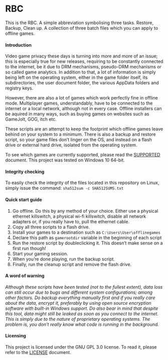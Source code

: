 RBC
===

This is the RBC. A simple abbreviation symbolising three tasks. Restore,
Backup, Clean up. A collection of three batch files which you can apply to
offline games.

#### Introduction

Video game privacy these days is turning into more and more of an issue; this
is especially true for new releases, requiring to be constantly connected to
the internet, be it due to DRM mechanisms, pseudo-DRM mechanisms or so called
game analytics. In addition to that, a lot of information is simply being left
on the operating system, either in the game folder itself, its subdirectories,
the user document folder, the various AppData folders and registry keys.

However, there are also a lot of games which work perfectly fine in offline
mode. Multiplayer games, understandably, have to be connected to the internet
or a local network, although not in every case. Offline installers can be
aquired in many ways, such as buying games on websites such as GameJolt, GOG,
itch etc.

These scripts are an attempt to keep the footprint which offline games leave
behind on your system to a minimum. There is also a backup and restore script,
so your game files don’t linger on the OS, and instead on a flash drive or
external hard drive, isolated from the operating system.

To see which games are currently supported, please read the
[SUPPORTED](SUPPORTED.md) document. This project was tested on Windows 10
64-bit.

#### Integrity checking

To easily check the integrity of the files located in this repository on
Linux, simply issue the command:
`sha512sum -c SHA512SUMS.txt`

#### Quick start guide

1. Go offline. Do this by any method of your choice. Either use a physical
   ethernet killswitch, a physical wi-fi killswitch, disable all network
   adapters or, if you really have to, pull the ethernet cable.
2. Copy all three scripts to a flash drive.
3. Install your games to a destination such as `C:\Users\User\offlinegames`
4. Declare this path as `gamerootdir` variable in the beginning of each script
5. Run the restore script by doubleclicking it. This doesn’t make sense on a
   first run though!
6. Start your gaming session.
7. When you’re done playing, run the backup script.
8. Finally, run the cleanup script and remove the flash drive.

#### A word of warning

*Although these scripts have been tested (not to the fullest extent), data loss
can still occur due to bugs and different system configurations; among other
factors. Do backup everything manually first and if you really care about the
data, encrypt it, preferably by using open source encryption software with
built-in Windows support. Do also bear in mind that despite this tool, data
might still be leaked as soon as you connect to the internet. This is simply
due to the nature of proprietary operating systems. The problem is, you don’t
really know what code is running in the background.*

#### Licensing
This project is licensed under the GNU GPL 3.0 license. To read it, please
refer to the [LICENSE](LICENSE) document.
